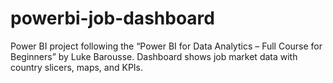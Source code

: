 # powerbi-job-dashboard
Power BI project following the “Power BI for Data Analytics – Full Course for Beginners” by Luke Barousse. Dashboard shows job market data with country slicers, maps, and KPIs.
